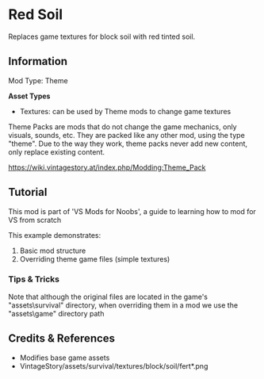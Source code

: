 # Red Soil

Replaces game textures for block soil with red tinted soil.

## Information

Mod Type: Theme 

**Asset Types**

- Textures: can be used by Theme mods to change game textures

Theme Packs are mods that do not change the game mechanics, only visuals, sounds, etc. They are packed like any other mod, using the type "theme".
Due to the way they work, theme packs never add new content, only replace existing content. 

https://wiki.vintagestory.at/index.php/Modding:Theme_Pack

## Tutorial

This mod is part of 'VS Mods for Noobs', a guide to learning how to mod for VS from scratch

This example demonstrates:

1. Basic mod structure
2. Overriding theme game files (simple textures)

### Tips & Tricks

Note that although the original files are located in the game's "assets\survival" directory, when overriding them in a mod we use the "assets\game" directory path

## Credits & References

- Modifies base game assets
- VintageStory/assets/survival/textures/block/soil/fert*.png
